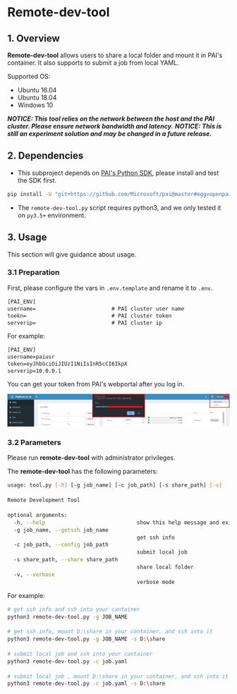 # Remote-dev-tool

## 1. Overview

**Remote-dev-tool** allows users to share a local folder and mount it in PAI's container.
It also supports to submit a job from local YAML.

Supported OS:
- Ubuntu 16.04
- Ubuntu 18.04
- Windows 10

***NOTICE: This tool relies on the network between the host and the PAI cluster. Please ensure network bandwidth and latency.***
***NOTICE: This is still an experiment solution and may be changed in a future release.***

## 2. Dependencies

- This subproject depends on [PAI's Python SDK](https://github.com/microsoft/pai/tree/master/contrib/python-sdk), please install and test the SDK first.

```sh
pip install -U "git+https://github.com/Microsoft/pai@master#egg=openpaisdk&subdirectory=contrib/python-sdk"
```

- The `remote-dev-tool.py` script requires python3, and we only tested it on `py3.5+` environment.

## 3. Usage

This section will give guidance about usage.

### 3.1 Preparation

First, please configure the vars in `.env.template` and rename it to `.env`.

```
[PAI_ENV]
username=                        # PAI cluster user name
toekn=                           # PAI cluster token
serverip=                        # PAI cluster ip
```

For example:
```
[PAI_ENV]
username=paiusr
token=eyJhbGciOiJIUzI1NiIsInR5cCI6IkpX
serverip=10.0.0.1
```

You can get your token from PAI's webportal after you log in.

![](./imgs/token.png)

### 3.2 Parameters

Please run **remote-dev-tool** with administrator privileges.

The **remote-dev-tool** has the following parameters:

```sh
usage: tool.py [-h] [-g job_name] [-c job_path] [-s share_path] [-v]

Remote Development Tool

optional arguments:
  -h, --help                             show this help message and exit
  -g job_name, --getssh job_name
                                         get ssh info
  -c job_path, --config job_path
                                         submit local job
  -s share_path, --share share_path
                                         share local folder
  -v, --verbose         
                                         verbose mode
```

For example:

```sh
# get ssh info and ssh into your cantainer
python3 remote-dev-tool.py -g JOB_NAME

# get ssh info, mount D:\share in your container, and ssh into it
python3 remote-dev-tool.py -g JOB_NAME -s D:\share

# submit local job and ssh into your cantainer
python3 remote-dev-tool.py -c job.yaml

# submit local job , mount D:\share in your container, and ssh into it
python3 remote-dev-tool.py -c job.yaml -s D:\share
```
